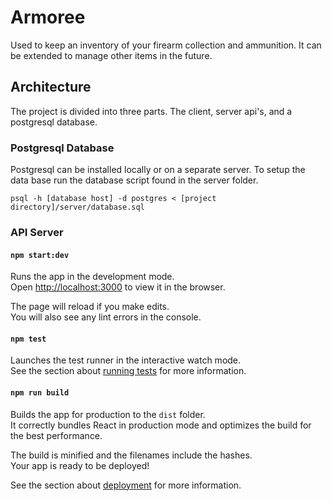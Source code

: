 # Armoree

Used to keep an inventory of your firearm collection and ammunition.  It can be extended to manage other items in the future.

## Architecture

The project is divided into three parts.  The client, server api's, and a postgresql database.

### Postgresql Database

Postgresql can be installed locally or on a separate server.  To setup the data base run the database script found in the server folder.

```psql
psql -h [database host] -d postgres < [project directory]/server/database.sql
```

### API Server

#### `npm start:dev`

Runs the app in the development mode.\
Open [http://localhost:3000](http://localhost:3000) to view it in the browser.

The page will reload if you make edits.\
You will also see any lint errors in the console.

#### `npm test`

Launches the test runner in the interactive watch mode.\
See the section about [running tests](https://facebook.github.io/create-react-app/docs/running-tests) for more information.

#### `npm run build`

Builds the app for production to the `dist` folder.\
It correctly bundles React in production mode and optimizes the build for the best performance.

The build is minified and the filenames include the hashes.\
Your app is ready to be deployed!

See the section about [deployment](https://facebook.github.io/create-react-app/docs/deployment) for more information.
